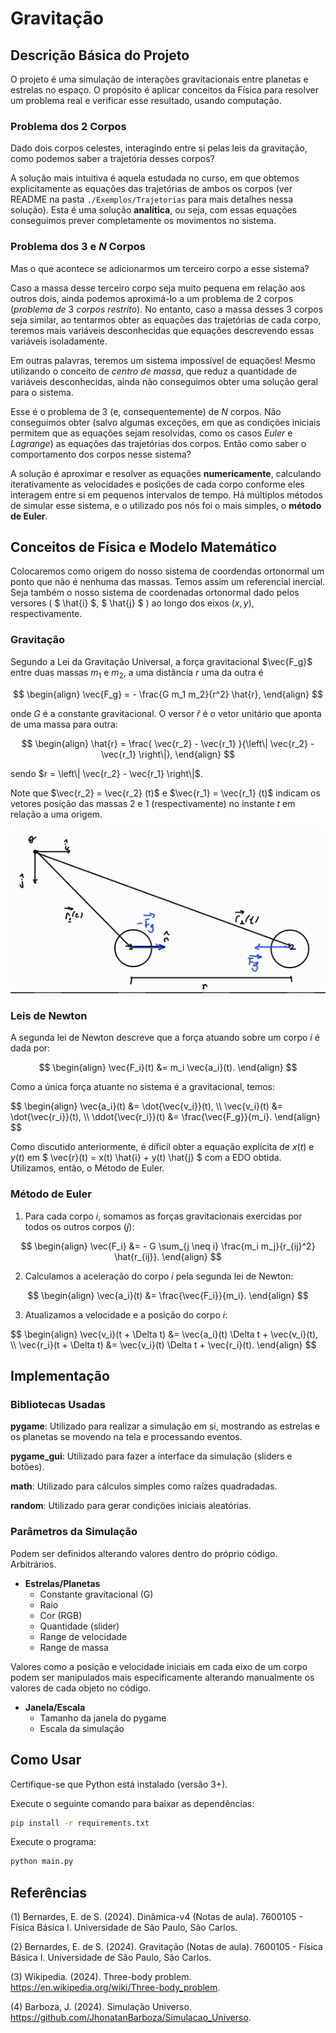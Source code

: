 # Gravitação

## Descrição Básica do Projeto
O projeto é uma simulação de interações gravitacionais entre planetas e estrelas no espaço. O propósito é aplicar conceitos da Física para resolver um problema real e verificar esse resultado, usando computação.

### Problema dos $2$ Corpos
Dado dois corpos celestes, interagindo entre si pelas leis da gravitação, como podemos saber a trajetória desses corpos?

A solução mais intuitiva é aquela estudada no curso, em que obtemos explicitamente as equações das trajetórias de ambos os corpos (ver README na pasta ```./Exemplos/Trajetorias``` para mais detalhes nessa solução). Esta é uma solução **analítica**, ou seja, com essas equações conseguimos prever completamente os movimentos no sistema.

### Problema dos $3$ e $N$ Corpos
Mas o que acontece se adicionarmos um terceiro corpo a esse sistema?

Caso a massa desse terceiro corpo seja muito pequena em relação aos outros dois, ainda podemos aproximá-lo a um problema de $2$ corpos (*problema de* $3$ *corpos restrito*). No entanto, caso a massa desses $3$ corpos seja similar, ao tentarmos obter as equações das trajetórias de cada corpo, teremos mais variáveis desconhecidas que equações descrevendo essas variáveis isoladamente.

Em outras palavras, teremos um sistema impossível de equações! Mesmo utilizando o conceito de *centro de massa*, que reduz a quantidade de variáveis desconhecidas, ainda não conseguimos obter uma solução geral para o sistema.

Esse é o problema de $3$ (e, consequentemente) de $N$ corpos. Não conseguimos obter (salvo algumas exceções, em que as condições iniciais permitem que as equações sejam resolvidas, como os casos *Euler* e *Lagrange*) as equações das trajetórias dos corpos. Então como saber o comportamento dos corpos nesse sistema?

A solução é aproximar e resolver as equações **numericamente**, calculando iterativamente as velocidades e posições de cada corpo conforme eles interagem entre si em pequenos intervalos de tempo. Há múltiplos métodos de simular esse sistema, e o utilizado pos nós foi o mais simples, o **método de Euler**.

## Conceitos de Física e Modelo Matemático
Colocaremos como origem do nosso sistema de coordendas ortonormal um ponto que não é nenhuma das massas. Temos assim um referencial inercial. Seja também o nosso sistema de coordenadas ortonormal dado pelos versores ( $ \hat{i} $, $ \hat{j} $ ) ao longo dos eixos $(x, y)$, respectivamente.

### Gravitação
Segundo a Lei da Gravitação Universal, a força gravitacional $\vec{F_g}$ entre duas massas $m_1$ e $m_2$, a uma distância $r$ uma da outra é

$$ \begin{align} \vec{F_g} = - \frac{G m_1 m_2}{r^2} \hat{r}, \end{align} $$

onde $G$ é a constante gravitacional. O versor $\hat{r}$ é o vetor unitário que aponta de uma massa para outra:

$$ \begin{align} \hat{r} = \frac{ \vec{r_2} - \vec{r_1} }{\left\| \vec{r_2} - \vec{r_1} \right\|}, \end{align} $$

sendo $r = \left\| \vec{r_2} - \vec{r_1} \right\|$.

Note que $\vec{r_2} = \vec{r_2} (t)$ e $\vec{r_1} = \vec{r_1} (t)$ indicam os vetores posição das massas $2$ e $1$ (respectivamente) no instante $t$ em relação a uma origem.

![Coordenadas](./Imagens/Coord.png)

### Leis de Newton
A segunda lei de Newton descreve que a força atuando sobre um corpo $i$ é dada por:

$$ \begin{align} \vec{F_i}(t) &= m_i \vec{a_i}(t). \end{align} $$

Como a única força atuante no sistema é a gravitacional, temos:

<p>
$$ \begin{align} \vec{a_i}(t) &= \dot{\vec{v_i}}(t), \\ \vec{v_i}(t) &= \dot{\vec{r_i}}(t), \\ \ddot{\vec{r_i}}(t) &= \frac{\vec{F_g}}{m_i}. \end{align} $$
</p>

Como discutido anteriormente, é díficil obter a equação explícita de $x(t)$ e $y(t)$ em $ \vec{r}(t) = x(t) \hat{i} + y(t) \hat{j} $ com a EDO obtida. Utilizamos, então, o Método de Euler.

### Método de Euler
1. Para cada corpo $i$, somamos as forças gravitacionais exercidas por todos os outros corpos ($j$):

$$ \begin{align} \vec{F_i} &= - G \sum_{j \neq i} \frac{m_i m_j}{r_{ij}^2} \hat{r_{ij}}. \end{align} $$

2. Calculamos a aceleração do corpo $i$ pela segunda lei de Newton:

$$ \begin{align} \vec{a_i}(t) &= \frac{\vec{F_i}}{m_i}. \end{align} $$

3. Atualizamos a velocidade e a posição do corpo $i$:

<p>
$$ \begin{align} \vec{v_i}(t + \Delta t) &= \vec{a_i}(t) \Delta t + \vec{v_i}(t), \\ \vec{r_i}(t + \Delta t) &= \vec{v_i}(t) \Delta t + \vec{r_i}(t). \end{align} $$
</p>

## Implementação
### Bibliotecas Usadas
**pygame**: Utilizado para realizar a simulação em si, mostrando as estrelas e os planetas se movendo na tela e processando eventos.

**pygame_gui**: Utilizado para fazer a interface da simulação (sliders e botões).

**math**: Utilizado para cálculos simples como raízes quadradadas.

**random**: Utilizado para gerar condições iniciais aleatórias.

### Parâmetros da Simulação
Podem ser definidos alterando valores dentro do próprio código. Arbitrários.

- **Estrelas/Planetas**
  - Constante gravitacional (G)
  - Raio
  - Cor (RGB)
  - Quantidade (slider)
  - Range de velocidade
  - Range de massa

Valores como a posição e velocidade iniciais em cada eixo de um corpo podem ser manipulados mais especificamente alterando manualmente os valores de cada objeto no código.

- **Janela/Escala**
  - Tamanho da janela do pygame
  - Escala da simulação

## Como Usar

Certifique-se que Python está instalado (versão 3+).

Execute o seguinte comando para baixar as dependências:
```bash
pip install -r requirements.txt
```

Execute o programa:
```bash
python main.py
```

## Referências
(1) Bernardes, E. de S. (2024). Dinâmica-v4 (Notas de aula). 7600105 - Física Básica I. Universidade de São Paulo, São Carlos.

(2) Bernardes, E. de S. (2024). Gravitação (Notas de aula). 7600105 - Física Básica I. Universidade de São Paulo, São Carlos.

(3) Wikipedia. (2024). Three-body problem. https://en.wikipedia.org/wiki/Three-body_problem.

(4) Barboza, J. (2024). Simulação Universo. https://github.com/JhonatanBarboza/Simulacao_Universo.